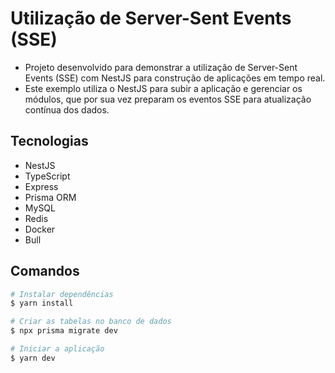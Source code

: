 # Utilização de Server-Sent Events (SSE)

- Projeto desenvolvido para demonstrar a utilização de Server-Sent Events (SSE) com NestJS para construção de aplicações em tempo real.
- Este exemplo utiliza o NestJS para subir a aplicação e gerenciar os módulos, que por sua vez preparam os eventos SSE para atualização contínua dos dados.

## Tecnologias
- NestJS
- TypeScript
- Express
- Prisma ORM
- MySQL
- Redis
- Docker
- Bull


## Comandos
```bash
# Instalar dependências
$ yarn install

# Criar as tabelas no banco de dados
$ npx prisma migrate dev

# Iniciar a aplicação
$ yarn dev
